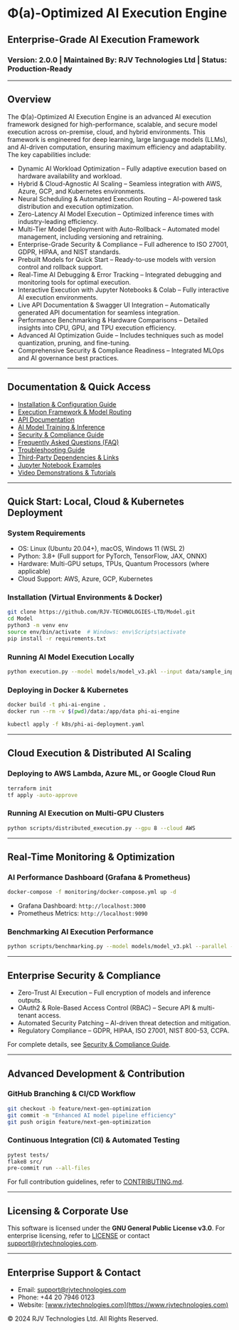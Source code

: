 # Φ(a)-Optimized AI Execution Engine

## Enterprise-Grade AI Execution Framework
### Version: 2.0.0  |  Maintained By: RJV Technologies Ltd  |  Status: Production-Ready

---

## Overview

The Φ(a)-Optimized AI Execution Engine is an advanced AI execution framework designed for high-performance, scalable, and secure model execution across on-premise, cloud, and hybrid environments. This framework is engineered for deep learning, large language models (LLMs), and AI-driven computation, ensuring maximum efficiency and adaptability. The key capabilities include:

- Dynamic AI Workload Optimization – Fully adaptive execution based on hardware availability and workload.
- Hybrid & Cloud-Agnostic AI Scaling – Seamless integration with AWS, Azure, GCP, and Kubernetes environments.
- Neural Scheduling & Automated Execution Routing – AI-powered task distribution and execution optimization.
- Zero-Latency AI Model Execution – Optimized inference times with industry-leading efficiency.
- Multi-Tier Model Deployment with Auto-Rollback – Automated model management, including versioning and retraining.
- Enterprise-Grade Security & Compliance – Full adherence to ISO 27001, GDPR, HIPAA, and NIST standards.
- Prebuilt Models for Quick Start – Ready-to-use models with version control and rollback support.
- Real-Time AI Debugging & Error Tracking – Integrated debugging and monitoring tools for optimal execution.
- Interactive Execution with Jupyter Notebooks & Colab – Fully interactive AI execution environments.
- Live API Documentation & Swagger UI Integration – Automatically generated API documentation for seamless integration.
- Performance Benchmarking & Hardware Comparisons – Detailed insights into CPU, GPU, and TPU execution efficiency.
- Advanced AI Optimization Guide – Includes techniques such as model quantization, pruning, and fine-tuning.
- Comprehensive Security & Compliance Readiness – Integrated MLOps and AI governance best practices.

---

## Documentation & Quick Access

- [Installation & Configuration Guide](documentation/INSTALLATION.md)
- [Execution Framework & Model Routing](documentation/EXECUTION_WORKFLOW.md)
- [API Documentation](documentation/API_REFERENCE.md)
- [AI Model Training & Inference](documentation/TRAINING_INFERENCE.md)
- [Security & Compliance Guide](https://github.com/RJV-TECHNOLOGIES-LTD/Model/blob/main/SECURITY.md)
- [Frequently Asked Questions (FAQ)](documentation/FAQ.md)
- [Troubleshooting Guide](documentation/TROUBLESHOOTING.md)
- [Third-Party Dependencies & Links](documentation/THIRD_PARTY.md)
- [Jupyter Notebook Examples](documentation/JUPYTER_EXAMPLES.md)
- [Video Demonstrations & Tutorials](documentation/VIDEO_TUTORIALS.md)

---

## Quick Start: Local, Cloud & Kubernetes Deployment

### System Requirements
- OS: Linux (Ubuntu 20.04+), macOS, Windows 11 (WSL 2)
- Python: 3.8+ (Full support for PyTorch, TensorFlow, JAX, ONNX)
- Hardware: Multi-GPU setups, TPUs, Quantum Processors (where applicable)
- Cloud Support: AWS, Azure, GCP, Kubernetes

### Installation (Virtual Environments & Docker)

```bash
git clone https://github.com/RJV-TECHNOLOGIES-LTD/Model.git
cd Model
python3 -m venv env
source env/bin/activate  # Windows: env\Scripts\activate
pip install -r requirements.txt
```

### Running AI Model Execution Locally

```bash
python execution.py --model models/model_v3.pkl --input data/sample_input.json --gpu
```

### Deploying in Docker & Kubernetes

```bash
docker build -t phi-ai-engine .
docker run --rm -v $(pwd)/data:/app/data phi-ai-engine
```

```bash
kubectl apply -f k8s/phi-ai-deployment.yaml
```

---

## Cloud Execution & Distributed AI Scaling

### Deploying to AWS Lambda, Azure ML, or Google Cloud Run
```bash
terraform init
tf apply -auto-approve
```

### Running AI Execution on Multi-GPU Clusters
```bash
python scripts/distributed_execution.py --gpu 8 --cloud AWS
```

---

## Real-Time Monitoring & Optimization

### AI Performance Dashboard (Grafana & Prometheus)
```bash
docker-compose -f monitoring/docker-compose.yml up -d
```
- Grafana Dashboard: `http://localhost:3000`
- Prometheus Metrics: `http://localhost:9090`

### Benchmarking AI Execution Performance
```bash
python scripts/benchmarking.py --model models/model_v3.pkl --parallel --cache-enabled
```

---

## Enterprise Security & Compliance

- Zero-Trust AI Execution – Full encryption of models and inference outputs.
- OAuth2 & Role-Based Access Control (RBAC) – Secure API & multi-tenant access.
- Automated Security Patching – AI-driven threat detection and mitigation.
- Regulatory Compliance – GDPR, HIPAA, ISO 27001, NIST 800-53, CCPA.

For complete details, see [Security & Compliance Guide](documentation/SECURITY.md).

---

## Advanced Development & Contribution

### GitHub Branching & CI/CD Workflow
```bash
git checkout -b feature/next-gen-optimization
git commit -m "Enhanced AI model pipeline efficiency"
git push origin feature/next-gen-optimization
```

### Continuous Integration (CI) & Automated Testing
```bash
pytest tests/
flake8 src/
pre-commit run --all-files
```

For full contribution guidelines, refer to [CONTRIBUTING.md](documentation/CONTRIBUTING.md).

---

## Licensing & Corporate Use

This software is licensed under the **GNU General Public License v3.0**. For enterprise licensing, refer to [LICENSE](LICENSE) or contact support@rjvtechnologies.com.

---

## Enterprise Support & Contact

- Email: support@rjvtechnologies.com
- Phone: +44 20 7946 0123
- Website: [www.rjvtechnologies.com](https://www.rjvtechnologies.com)

© 2024 RJV Technologies Ltd. All Rights Reserved.
